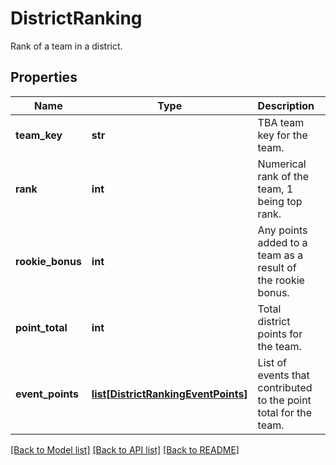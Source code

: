 # DistrictRanking

Rank of a team in a district.
## Properties
Name | Type | Description | Notes
------------ | ------------- | ------------- | -------------
**team_key** | **str** | TBA team key for the team. | 
**rank** | **int** | Numerical rank of the team, 1 being top rank. | 
**rookie_bonus** | **int** | Any points added to a team as a result of the rookie bonus. | [optional] 
**point_total** | **int** | Total district points for the team. | 
**event_points** | [**list[DistrictRankingEventPoints]**](DistrictRankingEventPoints.md) | List of events that contributed to the point total for the team. | [optional] 

[[Back to Model list]](../README.md#documentation-for-models) [[Back to API list]](../README.md#documentation-for-api-endpoints) [[Back to README]](../README.md)


